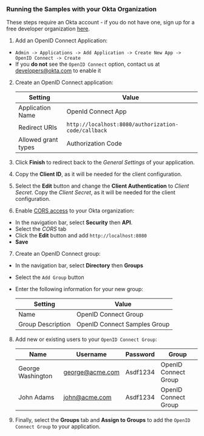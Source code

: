 ### Running the Samples with your Okta Organization
These steps require an Okta account - if you do not have one, sign up for a free developer organization [here](https://www.okta.com/developer/signup/).

1. Add an OpenID Connect Application:
  - `Admin -> Applications -> Add Application -> Create New App -> OpenID Connect -> Create`
  - If you **do not** see the `OpenID Connect` option, contact us at [developers@okta.com](mailto:developers@okta.com) to enable it
2. Create an OpenID Connect application:

    | Setting             | Value                                               |
    | ------------------- | --------------------------------------------------- |
    | Application Name    | OpenId Connect App                                  |
    | Redirect URIs       | `http://localhost:8080/authorization-code/callback` |
    | Allowed grant types | Authorization Code                                  |
3. Click **Finish** to redirect back to the *General Settings* of your application.
4. Copy the **Client ID**, as it will be needed for the client configuration.
5. Select the **Edit** button and change the **Client Authentication** to *Client Secret*. Copy the *Client Secret*, as it will be needed for the client configuration.
6. Enable [CORS access](http://developer.okta.com/docs/api/getting_started/enabling_cors.html) to your Okta organization:
  - In the navigation bar, select **Security** then **API**.
  - Select the *CORS* tab
  - Click the **Edit** button and add `http://localhost:8080`
  - **Save**
7. Create an OpenID Connect group:
  - In the navigation bar, select **Directory** then **Groups**
  - Select the `Add Group` button
  - Enter the following information for your new group:

    | Setting           | Value                        |
    | ----------------- | ---------------------------- |
    | Name              | OpenID Connect Group         |
    | Group Description | OpenID Connect Samples Group |

8. Add new or existing users to your `OpenID Connect Group`:

    | Name              | Username        | Password | Group                 |
    | ----------------- | --------------- | -------- | --------------------- |
    | George Washington | george@acme.com | Asdf1234 | OpenID Connect Group  |
    | John Adams        | john@acme.com   | Asdf1234 | OpenID Connect Group  |

9. Finally, select the **Groups** tab and **Assign to Groups** to add the `OpenID Connect Group` to your application.
